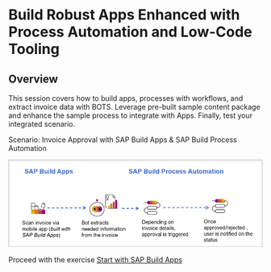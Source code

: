 # Build Robust Apps Enhanced with Process Automation and Low-Code Tooling

## Overview

This session covers how to build apps, processes with workflows, and extract invoice data with BOTS. Leverage pre-built sample content package and enhance the sample process to integrate with Apps. Finally, test your integrated scenario.

Scenario: Invoice Approval with SAP Build Apps & SAP Build Process Automation

<img src="https://github.com/SAP-samples/process-automation-enablement/blob/main/Workshops/LCNC_Roadshow%20-%20simplified/Build%20Apps/1%20Create%20a%20new%20project/images/Overview.png?raw=true">

Proceed with the exercise <a href="https://github.com/SAP-samples/process-automation-enablement/tree/main/Workshops/LCNC_Roadshow%20-%20simplified/Build%20Apps/1%20Create%20a%20new%20project"> Start with SAP Build Apps</a>
